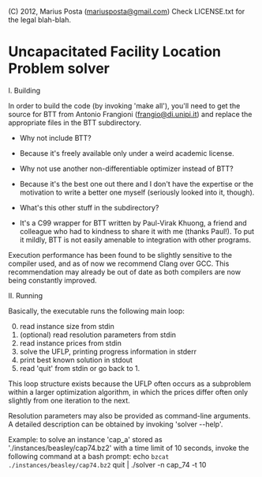 (C) 2012, Marius Posta (mariusposta@gmail.com)
Check LICENSE.txt for the legal blah-blah.

Uncapacitated Facility Location Problem solver
==============================================


I. Building

In order to build the code (by invoking 'make all'), you'll need to get the 
source for BTT from Antonio Frangioni (frangio@di.unipi.it) and replace the 
appropriate files in the BTT subdirectory.

- Why not include BTT?
- Because it's freely available only under a weird academic license.

- Why not use another non-differentiable optimizer instead of BTT?
- Because it's the best one out there and I don't have the expertise or the
  motivation to write a better one myself (seriously looked into it, though).

- What's this other stuff in the subdirectory?
- It's a C99 wrapper for BTT written by Paul-Virak Khuong, a friend and 
  colleague who had to kindness to share it with me (thanks Paul!). To put it
  mildly, BTT is not easily amenable to integration with other programs.

Execution performance has been found to be slightly sensitive to the
compiler used, and as of now we recommend Clang over GCC. This recommendation
may already be out of date as both compilers are now being constantly improved.


II. Running 

Basically, the executable runs the following main loop:

0. read instance size from stdin
1. (optional) read resolution parameters from stdin
2. read instance prices from stdin
3. solve the UFLP, printing progress information in stderr
4. print best known solution in stdout
5. read 'quit' from stdin or go back to 1.

This loop structure exists because the UFLP often occurs as a subproblem within
a larger optimization algorithm, in which the prices differ often only slightly
from one iteration to the next.

Resolution parameters may also be provided as command-line arguments.
A detailed description can be obtained by invoking 'solver --help'.

Example: to solve an instance 'cap_a' stored as './instances/beasley/cap74.bz2'
with a time limit of 10 seconds, invoke the following command at a bash prompt:
  echo `bzcat ./instances/beasley/cap74.bz2` quit | ./solver -n cap_74 -t 10

  
